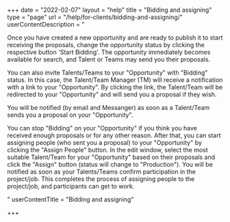 +++
date = "2022-02-07"
layout = "help"
title = "Bidding and assigning"
type = "page"
url = "/help/for-clients/bidding-and-assigning/"
userContentDescription = "<p>Once you have created a new opportunity and are ready to publish it to start receiving the proposals, change the opportunity status by clicking the respective button 'Start Bidding'. The opportunity immediately becomes available for search, and Talent or Teams may send you their proposals.</p><p>You can also invite Talents/Teams to your \"Opportunity\" with \"Bidding\" status. In this case, the Talent/Team Manager (TM) will receive a notification with a link to your \"Opportunity\". By clicking the link, the Talent/Team will be redirected to your \"Opportunity\" and will send you a proposal if they wish.</p><p>You will be notified (by email and Messanger) as soon as a Talent/Team sends you a proposal on your \"Opportunity\".</p><p>You can stop \"Bidding\" on your \"Opportunity\" if you think you have received enough proposals or for any other reason. After that, you can start assigning people (who sent you a proposal) to your \"Opportunity\" by clicking the \"Assign People\" button. In the edit window, select the most suitable Talent/Team for your \"Opportunity\" based on their proposals and click the \"Assign\" button (status will change to \"Production\"). You will be notified as soon as your Talents/Teams confirm participation in the project/job. This completes the process of assigning people to the project/job, and participants can get to work.</p>"
userContentTitle = "Bidding and assigning"

+++
